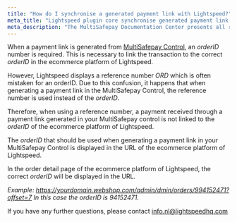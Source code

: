 ```yaml
---
title: "How do I synchronise a generated payment link with Lightspeed?"
meta_title: "Lightspeed plugin core synchronise generated payment link - MultiSafepay Docs"
meta_description: "The MultiSafepay Documentation Center presents all relevant information about our Plugins and API. You can also find support pages for payment methods, tools and general questions as well as the contact details of our Support and Integration Teams."
---
```


When a payment link is generated from [MultiSafepay Control](https://merchant.multisafepay.com), an _orderID_ number is required. This is necessary to link the transaction to the correct _orderID_ in the ecommerce platform of Lightspeed.

However, Lightspeed displays a reference number _ORD_ which is often mistaken for an orderID. Due to this confusion, it happens that when generating a payment link in the MultiSafepay Control, the reference number is used instead of the _orderID_.<br>

Therefore, when using a reference number, a payment received through a payment link generated in your MultiSafepay control is not linked to the _orderID_ of the ecommerce platform of Lightspeed.

The _orderID_ that should be used when generating a payment link in your MultiSafepay Control is displayed in the URL of the ecommerce platform of Lightspeed.  

In the order detail page of the ecommerce platform of Lightspeed, the correct _orderID_ will be displayed in the URL.

_Example: https://yourdomain.webshop.com/admin/dmin/orders/994152471?offset=7
In this case the _orderID_ is 94152471._

If you have any further questions, please contact <info.nl@lightspeedhq.com>

